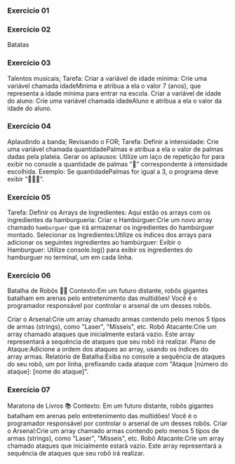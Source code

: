 ### Exercício 01

### Exercício 02
Batatas

### Exercício 03
Talentos musicais;
Tarefa:
Criar a variável de idade mínima: Crie uma variável chamada idadeMinima e atribua a ela o valor 7 (anos), que representa a idade mínima para entrar na escola.
Criar a variável de idade do aluno: Crie uma variável chamada idadeAluno e atribua a ela o valor da idade do aluno.

### Exercício 04
Aplaudindo a banda; Revisando o FOR;
Tarefa:
Definir a intensidade: Crie uma variável chamada quantidadePalmas e atribua a ela o valor de palmas dadas pela plateia. 
Gerar os aplausos: Utilize um laço de repetição for para exibir no console a quantidade de palmas "👏" correspondente à intensidade escolhida.
Exemplo: Se quantidadePalmas for igual a 3, o programa deve exibir "👏👏👏".

### Exercício 05
Tarefa:
Definir os Arrays de Ingredientes: Aqui estão os arrays com os ingredientes da hamburgueria:
Criar o Hambúrguer:Crie um novo array chamado `hamburguer` que irá armazenar os ingredientes do hambúrguer montado.
Selecionar os Ingredientes:Utilize os índices dos arrays para adicionar os seguintes ingredientes ao hambúrguer:
Exibir o Hamburguer: Utilize console.log() para exibir os ingredientes do hamburguer no terminal, um em cada linha.

### Exercício 06
Batalha de Robôs 🤖💥
Contexto:Em um futuro distante, robôs gigantes batalham em arenas pelo entretenimento das multidões! Você é o programador responsável por controlar o arsenal de um desses robôs.

Criar o Arsenal:Crie um array chamado armas contendo pelo menos 5 tipos de armas (strings), como "Laser", "Mísseis", etc.
Robô Atacante:Crie um array chamado ataques que inicialmente estará vazio. Este array representará a sequência de ataques que seu robô irá realizar.
Plano de Ataque:Adicione a ordem dos ataques ao array, usando os índices do array armas.
Relatório de Batalha:Exiba no console a sequência de ataques do seu robô, um por linha, prefixando cada ataque com "Ataque [número do ataque]: [nome do ataque]".

### Exercício 07
Maratona de Livros 📚
Contexto: Em um futuro distante, robôs gigantes batalham em arenas pelo entretenimento das multidões! Você é o programador responsável por controlar o arsenal de um desses robôs.
Criar o Arsenal:Crie um array chamado armas contendo pelo menos 5 tipos de armas (strings), como "Laser", "Mísseis", etc.
Robô Atacante:Crie um array chamado ataques que inicialmente estará vazio. Este array representará a sequência de ataques que seu robô irá realizar.